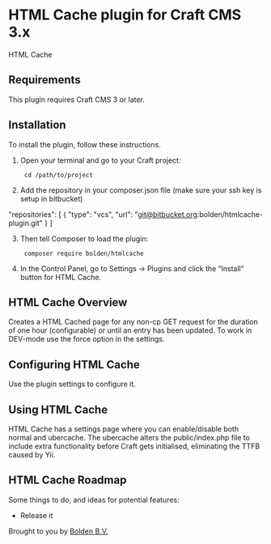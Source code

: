 # HTML Cache plugin for Craft CMS 3.x

HTML Cache

## Requirements

This plugin requires Craft CMS 3 or later.

## Installation

To install the plugin, follow these instructions.

 
1. Open your terminal and go to your Craft project:

        cd /path/to/project

2. Add the repository in your composer.json file (make sure your ssh key is setup in bitbucket)

  "repositories": [
    {
      "type": "vcs",
      "url": "git@bitbucket.org:bolden/htmlcache-plugin.git"
    }
  ]
  
3. Then tell Composer to load the plugin:

        composer require bolden/htmlcache

4. In the Control Panel, go to Settings → Plugins and click the “Install” button for HTML Cache.

## HTML Cache Overview

Creates a HTML Cached page for any non-cp GET request for the duration of one hour (configurable) or until an entry has been updated. 
To work in DEV-mode use the force option in the settings.


## Configuring HTML Cache

Use the plugin settings to configure it.

## Using HTML Cache

HTML Cache has a settings page where you can enable/disable both normal and ubercache. The ubercache alters the public/index.php file to include extra functionality before Craft gets initialised, eliminating the TTFB caused by Yii.

## HTML Cache Roadmap

Some things to do, and ideas for potential features:

* Release it

Brought to you by [Bolden B.V.](http://www.bolden.nl)
